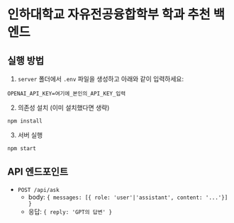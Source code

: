 # 인하대학교 자유전공융합학부 학과 추천 백엔드

## 실행 방법

1. `server` 폴더에서 `.env` 파일을 생성하고 아래와 같이 입력하세요:

```
OPENAI_API_KEY=여기에_본인의_API_KEY_입력
```

2. 의존성 설치 (이미 설치했다면 생략)
```
npm install
```

3. 서버 실행
```
npm start
```

## API 엔드포인트

- `POST /api/ask`
  - body: `{ messages: [{ role: 'user'|'assistant', content: '...'}] }`
  - 응답: `{ reply: 'GPT의 답변' }` 